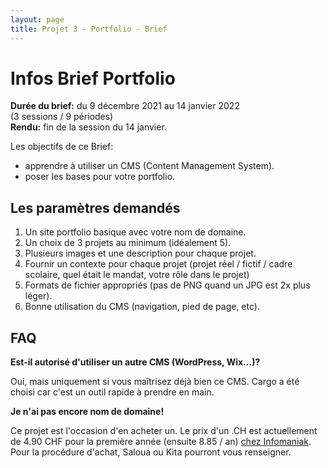 ```yaml
---
layout: page
title: Projet 3 - Portfolio - Brief
---
```



# Infos Brief Portfolio

**Durée du brief:** du 9 décembre 2021 au 14 janvier 2022  
(3 sessions / 9 périodes)  
**Rendu:** fin de la session du 14 janvier.

Les objectifs de ce Brief:
- apprendre à utiliser un CMS (Content Management System).
- poser les bases pour votre portfolio.

## Les paramètres demandés

1. Un site portfolio basique avec votre nom de domaine.
2. Un choix de 3 projets au minimum (idéalement 5).
3. Plusieurs images et une description pour chaque projet.
4. Fournir un contexte pour chaque projet (projet réel / fictif / cadre scolaire, quel était le mandat, votre rôle dans le projet)
5. Formats de fichier appropriés (pas de PNG quand un JPG est 2x plus léger).
6. Bonne utilisation du CMS (navigation, pied de page, etc).

## FAQ

**Est-il autorisé d'utiliser un autre CMS (WordPress, Wix...)?**

Oui, mais uniquement si vous maîtrisez déjà bien ce CMS. Cargo a été choisi car c'est un outil rapide à prendre en main.

**Je n'ai pas encore nom de domaine!**

Ce projet est l'occasion d'en acheter un. Le prix d'un .CH est actuellement de 4.90 CHF pour la première année (ensuite 8.85 / an) [chez Infomaniak](https://www.infomaniak.com/fr/domaines/tarifs#category1). Pour la procédure d'achat, Saloua ou Kita pourront vous renseigner.